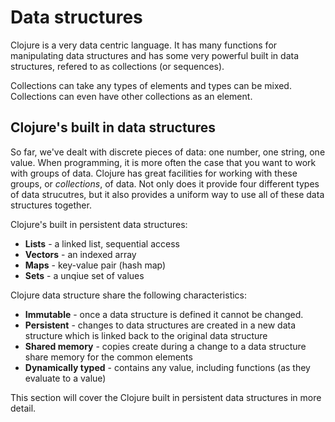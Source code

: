 # Data structures

  Clojure is a very data centric language.  It has many functions for manipulating data structures and has some very powerful built in data structures, refered to as collections (or sequences).
  
  Collections can take any types of elements and types can be mixed.  Collections can even have other collections as an element.

## Clojure's built in data structures

So far, we've dealt with discrete pieces of data: one number, one string, one value. When programming, it is more often the case that you want to work with groups of data. Clojure has great facilities for working with these groups, or _collections_, of data. Not only does it provide four different types of data strucutres, but it also provides a uniform way to use all of these data structures together.

Clojure's built in persistent data structures:

* **Lists** - a linked list, sequential access
* **Vectors** - an indexed array
* **Maps** - key-value pair (hash map)
* **Sets** - a unqiue set of values

Clojure data structure share the following characteristics:

* **Immutable** - once a data structure is defined it cannot be changed.
* **Persistent** - changes to data structures are created in a new data structure which is linked back to the original data structure 
* **Shared memory** - copies create during a change to a data structure share memory for the common elements
* **Dynamically typed** - contains any value, including functions (as they evaluate to a value) 

This section will cover the Clojure built in persistent data structures in more detail.
